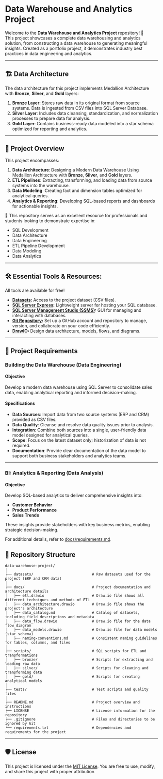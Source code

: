 # Data Warehouse and Analytics Project

Welcome to the **Data Warehouse and Analytics Project** repository! 🚀  
This project showcases a complete data warehousing and analytics solution, from constructing a data warehouse to generating meaningful insights. Created as a portfolio project, it demonstrates industry best practices in data engineering and analytics.

---
## 🏗️ Data Architecture

The data architecture for this project implements Medallion Architecture with **Bronze**, **Silver**, and **Gold** layers:

1. **Bronze Layer**: Stores raw data in its original format from source systems. Data is ingested from CSV files into SQL Server Database.
2. **Silver Layer**: Includes data cleansing, standardization, and normalization processes to prepare data for analysis.
3. **Gold Layer**: Contains business-ready data modeled into a star schema optimized for reporting and analytics.

---
## 📖 Project Overview

This project encompasses:

1. **Data Architecture**: Designing a Modern Data Warehouse Using Medallion Architecture with **Bronze**, **Silver**, and **Gold** layers.
2. **ETL Pipelines**: Extracting, transforming, and loading data from source systems into the warehouse.
3. **Data Modeling**: Creating fact and dimension tables optimized for analytical queries.
4. **Analytics & Reporting**: Developing SQL-based reports and dashboards for actionable insights.

🎯 This repository serves as an excellent resource for professionals and students looking to demonstrate expertise in:
- SQL Development
- Data Architecture
- Data Engineering  
- ETL Pipeline Development  
- Data Modeling  
- Data Analytics  

---

## 🛠️ Essential Tools & Resources:

All tools are available for free!
- **[Datasets](datasets/):** Access to the project dataset (CSV files).
- **[SQL Server Express](https://www.microsoft.com/en-us/sql-server/sql-server-downloads):** Lightweight server for hosting your SQL database.
- **[SQL Server Management Studio (SSMS)](https://learn.microsoft.com/en-us/sql/ssms/download-sql-server-management-studio-ssms?view=sql-server-ver16):** GUI for managing and interacting with databases.
- **[Git Repository](https://github.com/):** Set up a GitHub account and repository to manage, version, and collaborate on your code efficiently.
- **[DrawIO](https://www.drawio.com/):** Design data architecture, models, flows, and diagrams.

---

## 🚀 Project Requirements

### Building the Data Warehouse (Data Engineering)

#### Objective
Develop a modern data warehouse using SQL Server to consolidate sales data, enabling analytical reporting and informed decision-making.

#### Specifications
- **Data Sources**: Import data from two source systems (ERP and CRM) provided as CSV files.
- **Data Quality**: Cleanse and resolve data quality issues prior to analysis.
- **Integration**: Combine both sources into a single, user-friendly data model designed for analytical queries.
- **Scope**: Focus on the latest dataset only; historization of data is not required.
- **Documentation**: Provide clear documentation of the data model to support both business stakeholders and analytics teams.

---

### BI: Analytics & Reporting (Data Analysis)

#### Objective
Develop SQL-based analytics to deliver comprehensive insights into:
- **Customer Behavior**
- **Product Performance**
- **Sales Trends**

These insights provide stakeholders with key business metrics, enabling strategic decision-making.  

For additional details, refer to [docs/requirements.md](docs/requirements.md).

## 📂 Repository Structure
```
data-warehouse-project/
│
├── datasets/                           # Raw datasets used for the project (ERP and CRM data)
│
├── docs/                               # Project documentation and architecture details
│   ├── etl.drawio                      # Draw.io file shows all different techniques and methods of ETL
│   ├── data_architecture.drawio        # Draw.io file shows the project's architecture
│   ├── data_catalog.md                 # Catalog of datasets, including field descriptions and metadata
│   ├── data_flow.drawio                # Draw.io file for the data flow diagram
│   ├── data_models.drawio              # Draw.io file for data models (star schema)
│   ├── naming-conventions.md           # Consistent naming guidelines for tables, columns, and files
│
├── scripts/                            # SQL scripts for ETL and transformations
│   ├── bronze/                         # Scripts for extracting and loading raw data
│   ├── silver/                         # Scripts for cleaning and transforming data
│   ├── gold/                           # Scripts for creating analytical models
│
├── tests/                              # Test scripts and quality files
│
├── README.md                           # Project overview and instructions
├── LICENSE                             # License information for the repository
├── .gitignore                          # Files and directories to be ignored by Git
└── requirements.txt                    # Dependencies and requirements for the project
```
---

## 🛡️ License

This project is licensed under the [MIT License](LICENSE). You are free to use, modify, and share this project with proper attribution.

